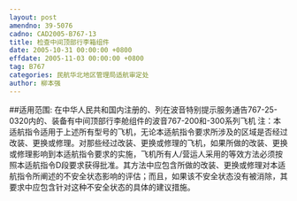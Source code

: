 ```yaml
---
layout: post
amendno: 39-5076
cadno: CAD2005-B767-13
title: 检查中间顶部行李箱组件
date: 2005-10-31 00:00:00 +0800
effdate: 2005-11-03 00:00:00 +0800
tag: B767
categories: 民航华北地区管理局适航审定处
author: 柳本强
---
```


##适用范围:
在中华人民共和国内注册的、列在波音特别提示服务通告767-25-0320内的、装备有中间顶部行李舱组件的波音767-200和-300系列飞机
注：本适航指令适用于上述所有型号的飞机，无论本适航指令要求所涉及的区域是否经过改装、更换或修理。对那些经过改装、更换或修理的飞机，如果所做的改装、更换或修理影响到本适航指令要求的实施，飞机所有人/营运人采用的等效方法必须按照本适航指令D段要求获得批准。其方法中应包含所做的改装、更换或修理对本适航指令所阐述的不安全状态影响的评估；而且，如果该不安全状态没有被消除，其要求中应包含针对这种不安全状态的具体的建议措施。

